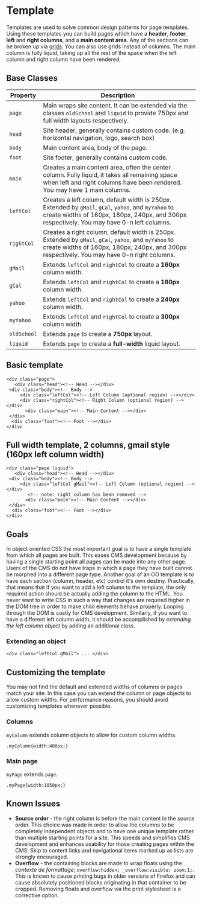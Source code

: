 # Template

Templates are used to solve common design patterns for page templates. Using these templates you can build pages which have a **header**, **footer**, **left** and **right columns**, and a **main content area**. Any of the sections can be broken up via [grids](grids_docs.html). You can also use grids instead of columns. The main column is fully liquid, taking up all the rest of the space when the left column and right column have been rendered.

## Base Classes

<table><thead><tr class="header"><th>Property</th><th>Description</th></tr></thead><tbody><tr class="odd"><td><code>page</code></td><td>Main wraps site content. It can be extended via the classes <code>oldSchool</code> and <code>liquid</code> to provide 750px and full width layouts respectively.</td></tr><tr class="even"><td><code>head</code></td><td>Site header, generally contains custom code. (e.g. horizontal navigation, logo, search box)</td></tr><tr class="odd"><td><code>body</code></td><td>Main content area, body of the page.</td></tr><tr class="even"><td><code>foot</code></td><td>Site footer, generally contains custom code.</td></tr><tr class="odd"><td><code>main</code></td><td>Creates a main content area, often the center column. Fully liquid, it takes all remaining space when left and right columns have been rendered. You may have 1 main columns.</td></tr><tr class="even"><td><code>leftCol</code></td><td>Creates a left column, default width is 250px. Extended by <code>gMail</code>, <code>gCal</code>, <code>yahoo</code>, and <code>myYahoo</code> to create widths of 160px, 180px, 240px, and 300px respectively. You may have 0-n left columns.</td></tr><tr class="odd"><td><code>rightCol</code></td><td>Creates a right column, default width is 250px. Extended by <code>gMail</code>, <code>gCal</code>, <code>yahoo</code>, and <code>myYahoo</code> to create widths of 160px, 180px, 240px, and 300px respectively. You may have 0-n right columns.</td></tr><tr class="even"><td><code>gMail</code></td><td>Extends <code>leftCol</code> and <code>rightCol</code> to create a <strong>160px</strong> column width.</td></tr><tr class="odd"><td><code>gCal</code></td><td>Extends <code>leftCol</code> and <code>rightCol</code> to create a <strong>180px</strong> column width.</td></tr><tr class="even"><td><code>yahoo</code></td><td>Extends <code>leftCol</code> and <code>rightCol</code> to create a <strong>240px</strong> column width.</td></tr><tr class="odd"><td><code>myYahoo</code></td><td>Extends <code>leftCol</code> and <code>rightCol</code> to create a <strong>300px</strong> column width.</td></tr><tr class="even"><td><code>oldSchool</code></td><td>Extends <code>page</code> to create a <strong>750px</strong> layout.</td></tr><tr class="odd"><td><code>liquid</code></td><td>Extends <code>page</code> to create a <strong>full-width</strong> liquid layout.</td></tr></tbody></table>

## Basic template

    <div class="page">
       <div class="head"><!-- Head --></div>
     <div class="body"><!-- Body -->
         <div class="leftCol"><!-- Left Column (optional region) --></div>
         <div class="rightCol"><!-- Right Column (optional region) --></div>
           <div class="main"><!-- Main Content --></div>
     </div>
      <div class="foot"><!-- Foot --></div>
    </div>

## Full width template, 2 columns, gmail style (160px left column width)

    <div class="page liquid">
       <div class="head"><!-- Head --></div>
     <div class="body"><!-- Body -->
         <div class="leftCol gMail"><!-- Left Column (optional region) --></div>
            <!-- note: right column has been removed -->
           <div class="main"><!-- Main Content --></div>
     </div>
      <div class="foot"><!-- Foot --></div>
    </div>

## Goals

In object oriented CSS the most important goal is to have a single template from which all pages are built. This eases CMS development because by having a single starting point all pages can be made into any other page. Users of the CMS do not have traps in which a page they have built cannot be morphed into a different page type. Another goal of an OO template is to have each section (column, header, etc) control it's own destiny. Practically, that means that if you want to add a left column to the template, the only required action should be actually adding the column to the HTML. You never want to write CSS in such a way that changes are required higher in the DOM tree in order to make child elements behave properly. Looping through the DOM is costly for CMS development. Similarly, if you want to have a different left column width, it should be accomplished by _extending the left column object_ by adding an additional class.

### Extending an object

    <div class="leftCol gMail"> ... </div>

## Customizing the template

You may not find the default and extended widths of columns or pages match your site. In this case you can extend the column or page objects to allow custom widths. For performance reasons, you should avoid customizing templates whenever possible.

### Columns

`myColumn` extends column objects to allow for custom column widths.

    .myColumn{width:400px;}

### Main page

`myPage` extends `page`.

    .myPage{width:1050px;}

## Known Issues

- **Source order** - the right column is before the main content in the source order. This choice was made in order to allow the columns to be completely independent objects and to have one unique template rather than multiple starting points for a site. This speeds and simplifies CMS development and enhances usability for those creating pages within the CMS. Skip to content links and navigational items marked up as lists are strongly encouraged.
- **Overflow** - the containing blocks are made to wrap floats using the _contexte de formattage_; `overflow:hidden; _overflow:visible; zoom:1;`. This is known to cause printing bugs in older versions of Firefox and can cause absolutely positioned blocks originating in that container to be cropped. Removing floats and overflow via the print stylesheet is a corrective option.
